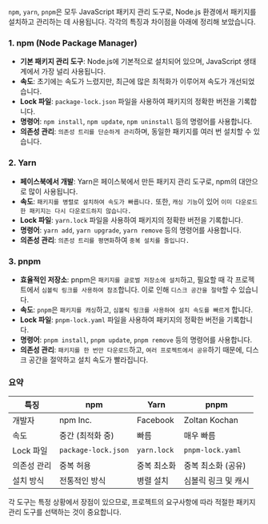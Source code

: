 `npm`, `yarn`, `pnpm`은 모두 JavaScript 패키지 관리 도구로, Node.js 환경에서 패키지를 설치하고 관리하는 데 사용됩니다. 각각의 특징과 차이점을 아래에 정리해 보았습니다.

### 1. npm (Node Package Manager)

- **기본 패키지 관리 도구**: Node.js에 기본적으로 설치되어 있으며, JavaScript 생태계에서 가장 널리 사용됩니다.
- **속도**: 초기에는 속도가 느렸지만, 최근에 많은 최적화가 이루어져 속도가 개선되었습니다.
- **Lock 파일**: `package-lock.json` 파일을 사용하여 패키지의 정확한 버전을 기록합니다.
- **명령어**: `npm install`, `npm update`, `npm uninstall` 등의 명령어를 사용합니다.
- **의존성 관리**: `의존성 트리를 단순하게 관리`하며, 동일한 패키지를 여러 번 설치할 수 있습니다.

### 2. Yarn

- **페이스북에서 개발**: Yarn은 페이스북에서 만든 패키지 관리 도구로, npm의 대안으로 많이 사용됩니다.
- **속도**: `패키지를 병렬로 설치하여 속도가 빠릅니다.` 또한, `캐싱 기능`이 있어 `이미 다운로드한 패키지는 다시 다운로드하지 않습니다.`
- **Lock 파일**: `yarn.lock` 파일을 사용하여 패키지의 정확한 버전을 기록합니다.
- **명령어**: `yarn add`, `yarn upgrade`, `yarn remove` 등의 명령어를 사용합니다.
- **의존성 관리**: `의존성 트리를 평면화`하여 `중복 설치를 줄입니다.`

### 3. pnpm

- **효율적인 저장소**: pnpm은 `패키지를 글로벌 저장소에 설치`하고, 필요할 때 각 프로젝트에서 `심볼릭 링크를 사용하여 참조`합니다. 이로 인해 `디스크 공간을 절약`할 수 있습니다.
- **속도**: `pnpm`은 `패키지를 캐싱`하고, `심볼릭 링크를 사용하여 설치 속도를 빠르게` 합니다.
- **Lock 파일**: `pnpm-lock.yaml` 파일을 사용하여 패키지의 정확한 버전을 기록합니다.
- **명령어**: `pnpm install`, `pnpm update`, `pnpm remove` 등의 명령어를 사용합니다.
- **의존성 관리**: `패키지를 한 번만 다운로드`하고, `여러 프로젝트에서 공유`하기 때문에, 디스크 공간을 절약하고 설치 속도가 빨라집니다.

### 요약

| 특징        | npm                 | Yarn        | pnpm                |
| ----------- | ------------------- | ----------- | ------------------- |
| 개발자      | npm Inc.            | Facebook    | Zoltan Kochan       |
| 속도        | 중간 (최적화 중)    | 빠름        | 매우 빠름           |
| Lock 파일   | `package-lock.json` | `yarn.lock` | `pnpm-lock.yaml`    |
| 의존성 관리 | 중복 허용           | 중복 최소화 | 중복 최소화 (공유)  |
| 설치 방식   | 전통적인 방식       | 병렬 설치   | 심볼릭 링크 및 캐시 |

각 도구는 특정 상황에서 장점이 있으므로, 프로젝트의 요구사항에 따라 적절한 패키지 관리 도구를 선택하는 것이 중요합니다.
